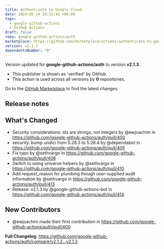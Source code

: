 ```yaml
---
title: Authenticate to Google Cloud
date: 2024-05-14 19:31:45 +00:00
tags:
  - google-github-actions
  - GitHub Actions
draft: false
repo: google-github-actions/auth
marketplace: https://github.com/marketplace/actions/authenticate-to-google-cloud
version: v2.1.3
dependentsNumber: "0"
---
```



Version updated for **google-github-actions/auth** to version **v2.1.3**.
- This publisher is shown as 'verified' by GitHub.
- This action is used across all versions by **0** repositories.

Go to the [GitHub Marketplace](https://github.com/marketplace/actions/authenticate-to-google-cloud) to find the latest changes.

## Release notes

## What's Changed
* Security considerations: ids are strings, not integers by @ewjoachim in https://github.com/google-github-actions/auth/pull/400
* security: bump undici from 5.28.3 to 5.28.4 by @dependabot in https://github.com/google-github-actions/auth/pull/405
* Fix typo by @sethvargo in https://github.com/google-github-actions/auth/pull/408
* Switch to using universe helpers by @sethvargo in https://github.com/google-github-actions/auth/pull/410
* Add request_reason for plumbing though user-supplied audit information by @sethvargo in https://github.com/google-github-actions/auth/pull/413
* Release: v2.1.3 by @google-github-actions-bot in https://github.com/google-github-actions/auth/pull/414

## New Contributors
* @ewjoachim made their first contribution in https://github.com/google-github-actions/auth/pull/400

**Full Changelog**: https://github.com/google-github-actions/auth/compare/v2.1.2...v2.1.3
